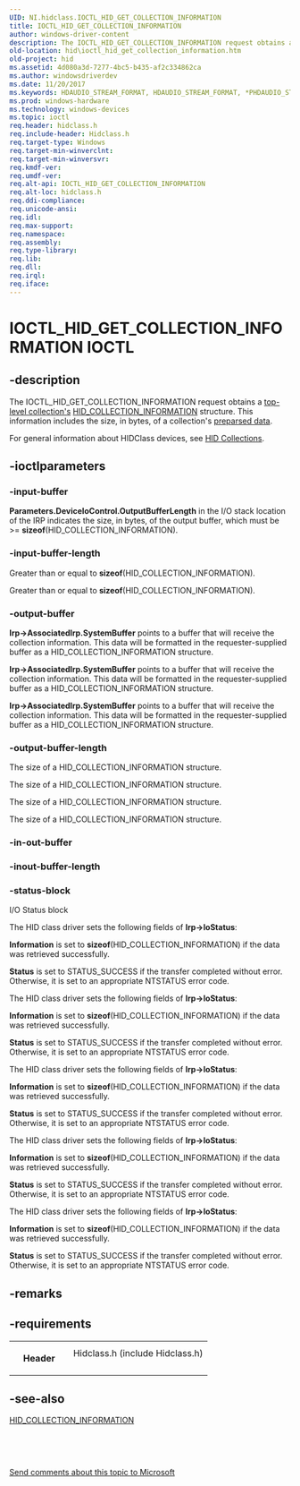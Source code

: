 ```yaml
---
UID: NI.hidclass.IOCTL_HID_GET_COLLECTION_INFORMATION
title: IOCTL_HID_GET_COLLECTION_INFORMATION
author: windows-driver-content
description: The IOCTL_HID_GET_COLLECTION_INFORMATION request obtains a top-level collection's HID_COLLECTION_INFORMATION structure.
old-location: hid\ioctl_hid_get_collection_information.htm
old-project: hid
ms.assetid: 4d080a3d-7277-4bc5-b435-af2c334862ca
ms.author: windowsdriverdev
ms.date: 11/20/2017
ms.keywords: HDAUDIO_STREAM_FORMAT, HDAUDIO_STREAM_FORMAT, *PHDAUDIO_STREAM_FORMAT
ms.prod: windows-hardware
ms.technology: windows-devices
ms.topic: ioctl
req.header: hidclass.h
req.include-header: Hidclass.h
req.target-type: Windows
req.target-min-winverclnt: 
req.target-min-winversvr: 
req.kmdf-ver: 
req.umdf-ver: 
req.alt-api: IOCTL_HID_GET_COLLECTION_INFORMATION
req.alt-loc: hidclass.h
req.ddi-compliance: 
req.unicode-ansi: 
req.idl: 
req.max-support: 
req.namespace: 
req.assembly: 
req.type-library: 
req.lib: 
req.dll: 
req.irql: 
req.iface: 
---
```


# IOCTL_HID_GET_COLLECTION_INFORMATION IOCTL



## -description
<p>The IOCTL_HID_GET_COLLECTION_INFORMATION request obtains a <a href="https://msdn.microsoft.com/dcbee8e3-d03a-45c8-92e4-0897b9f55177">top-level collection's</a> <a href="..\hidclass\ns-hidclass--hid-collection-information.md">HID_COLLECTION_INFORMATION</a> structure. This information includes the size, in bytes, of a collection's <a href="https://msdn.microsoft.com/50ac2877-4c45-4d55-b5cc-013486892fbf">preparsed data</a>.</p>
<p>For general information about HIDClass devices, see <a href="https://msdn.microsoft.com/2d3efb38-4eba-43db-8cff-9fac30209952">HID Collections</a>. </p>


## -ioctlparameters

### -input-buffer
<p><b>Parameters.DeviceIoControl.OutputBufferLength</b> in the I/O stack location of the IRP indicates the size, in bytes, of the output buffer, which must be &gt;= <b>sizeof</b>(HID_COLLECTION_INFORMATION). </p>

### -input-buffer-length
<p>Greater than or equal to <b>sizeof</b>(HID_COLLECTION_INFORMATION). </p>

<p>Greater than or equal to <b>sizeof</b>(HID_COLLECTION_INFORMATION). </p>

### -output-buffer
<p><b>Irp-&gt;AssociatedIrp.SystemBuffer</b> points to a buffer that will receive the collection information. This data will be formatted in the requester-supplied buffer as a HID_COLLECTION_INFORMATION structure.</p>

<p><b>Irp-&gt;AssociatedIrp.SystemBuffer</b> points to a buffer that will receive the collection information. This data will be formatted in the requester-supplied buffer as a HID_COLLECTION_INFORMATION structure.</p>

<p><b>Irp-&gt;AssociatedIrp.SystemBuffer</b> points to a buffer that will receive the collection information. This data will be formatted in the requester-supplied buffer as a HID_COLLECTION_INFORMATION structure.</p>

### -output-buffer-length
<p>The size of a HID_COLLECTION_INFORMATION structure.</p>

<p>The size of a HID_COLLECTION_INFORMATION structure.</p>

<p>The size of a HID_COLLECTION_INFORMATION structure.</p>

<p>The size of a HID_COLLECTION_INFORMATION structure.</p>

### -in-out-buffer

<text></text>

### -inout-buffer-length

<text></text>

### -status-block
I/O Status block
<p>The HID class driver sets the following fields of <b>Irp-&gt;IoStatus</b>:</p>

<p><b>Information</b> is set to <b>sizeof</b>(HID_COLLECTION_INFORMATION) if the data was retrieved successfully. </p>

<p><b>Status</b> is set to STATUS_SUCCESS if the transfer completed without error. Otherwise, it is set to an appropriate NTSTATUS error code.</p>

<p>The HID class driver sets the following fields of <b>Irp-&gt;IoStatus</b>:</p>

<p><b>Information</b> is set to <b>sizeof</b>(HID_COLLECTION_INFORMATION) if the data was retrieved successfully. </p>

<p><b>Status</b> is set to STATUS_SUCCESS if the transfer completed without error. Otherwise, it is set to an appropriate NTSTATUS error code.</p>

<p>The HID class driver sets the following fields of <b>Irp-&gt;IoStatus</b>:</p>

<p><b>Information</b> is set to <b>sizeof</b>(HID_COLLECTION_INFORMATION) if the data was retrieved successfully. </p>

<p><b>Status</b> is set to STATUS_SUCCESS if the transfer completed without error. Otherwise, it is set to an appropriate NTSTATUS error code.</p>

<p>The HID class driver sets the following fields of <b>Irp-&gt;IoStatus</b>:</p>

<p><b>Information</b> is set to <b>sizeof</b>(HID_COLLECTION_INFORMATION) if the data was retrieved successfully. </p>

<p><b>Status</b> is set to STATUS_SUCCESS if the transfer completed without error. Otherwise, it is set to an appropriate NTSTATUS error code.</p>

<p>The HID class driver sets the following fields of <b>Irp-&gt;IoStatus</b>:</p>

<p><b>Information</b> is set to <b>sizeof</b>(HID_COLLECTION_INFORMATION) if the data was retrieved successfully. </p>

<p><b>Status</b> is set to STATUS_SUCCESS if the transfer completed without error. Otherwise, it is set to an appropriate NTSTATUS error code.</p>

## -remarks


## -requirements
<table>
<tr>
<th width="30%">
<p>Header</p>
</th>
<td width="70%">
<dl>
<dt>Hidclass.h (include Hidclass.h)</dt>
</dl>
</td>
</tr>
</table>

## -see-also
<dl>
<dt>
<a href="..\hidclass\ns-hidclass--hid-collection-information.md">HID_COLLECTION_INFORMATION</a>
</dt>
</dl>
<p> </p>
<p> </p>
<p><a href="mailto:wsddocfb@microsoft.com?subject=Documentation%20feedback [hid\hid]:%20IOCTL_HID_GET_COLLECTION_INFORMATION control code%20 RELEASE:%20(11/20/2017)&amp;body=%0A%0APRIVACY STATEMENT%0A%0AWe use your feedback to improve the documentation. We don't use your email address for any other purpose, and we'll remove your email address from our system after the issue that you're reporting is fixed. While we're working to fix this issue, we might send you an email message to ask for more info. Later, we might also send you an email message to let you know that we've addressed your feedback.%0A%0AFor more info about Microsoft's privacy policy, see http://privacy.microsoft.com/en-us/default.aspx." title="Send comments about this topic to Microsoft">Send comments about this topic to Microsoft</a></p>
